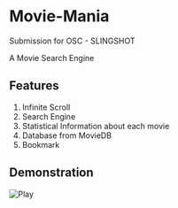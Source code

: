 # Movie-Mania
Submission for OSC - SLINGSHOT

A Movie Search Engine

## Features
1. Infinite Scroll
2. Search Engine
3. Statistical Information about each movie
4. Database from MovieDB
5. Bookmark

## Demonstration
![Play](https://user-images.githubusercontent.com/82109991/140067184-ab37d7eb-bd3c-446f-87e8-f84a5bbd94d2.png)

